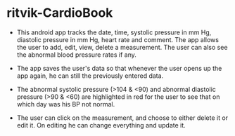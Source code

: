 # ritvik-CardioBook

* This android app tracks the date, time, systolic pressure in mm Hg, diastolic pressure in mm Hg, heart rate and comment. 
The app allows the user to add, edit, view, delete a measurement. The user can also see the abnormal blood pressure rates if any.

* The app saves the user's data so that whenever the user opens up the app again, he can still the previously entered data. 

* The abnormal systolic pressure (>104 & <90) and abnormal diastolic pressure (>90 & <60) are highlighted in red for the user to see that 
on which day was his BP not normal. 

* The user can click on the measurement, and choose to either delete it or edit it. On editing he can change everything and update it. 


